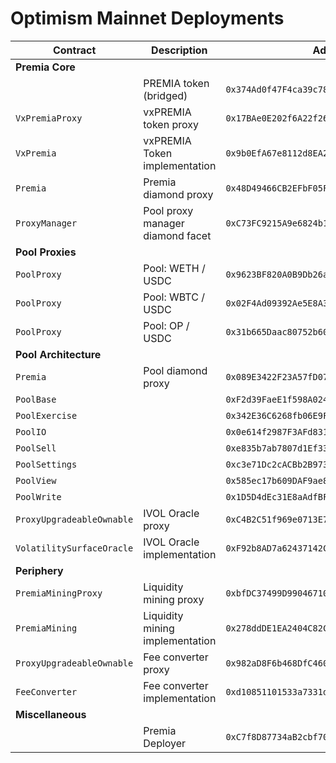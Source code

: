 # Optimism Mainnet Deployments

| Contract                  | Description                      | Address                                       |                                                                                          |                                                                                                                                                   |
| ------------------------- | -------------------------------- | --------------------------------------------- | ---------------------------------------------------------------------------------------- | ------------------------------------------------------------------------------------------------------------------------------------------------- |
| **Premia Core**           |                                  |                                               |                                                                                          |
|                           | PREMIA token (bridged)           | `0x374Ad0f47F4ca39c78E5Cc54f1C9e426FF8f231A ` | [🔗](https://optimistic.etherscan.io/token/0x374Ad0f47F4ca39c78E5Cc54f1C9e426FF8f231A)   |                                                                                                                                                   |
| `VxPremiaProxy`           | vxPREMIA token proxy             | `0x17BAe0E202f6A22f2631B037C0660A88990d6023`  | [🔗](https://optimistic.etherscan.io/token/0x17BAe0E202f6A22f2631B037C0660A88990d6023)   | [📁](https://github.com/Premian-Labs/premia-contracts/blob/56a4625e9000b83a5ec85927d45301085dfbd893/contracts/staking/VxPremiaProxy.sol)          |
| `VxPremia`                | vxPREMIA Token implementation    | `0x9b0EfA67e8112d8EA2eB3C86C798B2bb88467335`  | [🔗](https://optimistic.etherscan.io/address/0x9b0EfA67e8112d8EA2eB3C86C798B2bb88467335) | [📁](https://github.com/Premian-Labs/premia-contracts/blob/4372504a426095d6604a439668efa47cc55cf1cf/contracts/staking/VxPremia.sol)               |
| `Premia`                  | Premia diamond proxy             | `0x48D49466CB2EFbF05FaA5fa5E69f2984eDC8d1D7`  | [🔗](https://optimistic.etherscan.io/address/0x48D49466CB2EFbF05FaA5fa5E69f2984eDC8d1D7) | [📁](https://github.com/Premian-Labs/premia-contracts/blob/ab082a1b1ea0d1b44afd2181146bc629c5890f1c/contracts/core/Premia.sol)                    |
| `ProxyManager`            | Pool proxy manager diamond facet | `0xC73FC9215A9e6824b15B212918B5f8D0892eBaad`  | [🔗](https://optimistic.etherscan.io/address/0xC73FC9215A9e6824b15B212918B5f8D0892eBaad) | [📁](https://github.com/Premian-Labs/premia-contracts/blob/56a4625e9000b83a5ec85927d45301085dfbd893/contracts/core/ProxyManager.sol)              |
| **Pool Proxies**          |                                  |                                               |                                                                                          |
| `PoolProxy`               | Pool: WETH / USDC                | `0x9623BF820A0B9Db26aFF216fCfBc119c92D3Cd96`  | [🔗](https://optimistic.etherscan.io/address/0x9623BF820A0B9Db26aFF216fCfBc119c92D3Cd96) | [📁](https://github.com/Premian-Labs/premia-contracts/blob/ab082a1b1ea0d1b44afd2181146bc629c5890f1c/contracts/pool/PoolProxy.sol)                 |
| `PoolProxy`               | Pool: WBTC / USDC                | `0x02F4Ad09392Ae5E8A312EDa4Cb63d464A8b3987C`  | [🔗](https://optimistic.etherscan.io/address/0x02F4Ad09392Ae5E8A312EDa4Cb63d464A8b3987C) | [📁](https://github.com/Premian-Labs/premia-contracts/blob/ab082a1b1ea0d1b44afd2181146bc629c5890f1c/contracts/pool/PoolProxy.sol)                 |
| `PoolProxy`               | Pool: OP / USDC                  | `0x31b665Daac80752b6089329D14A55a02BDF7fAED`  | [🔗](https://optimistic.etherscan.io/address/0x31b665Daac80752b6089329D14A55a02BDF7fAED) | [📁](https://github.com/Premian-Labs/premia-contracts/blob/ab082a1b1ea0d1b44afd2181146bc629c5890f1c/contracts/pool/PoolProxy.sol)                 |
| **Pool Architecture**     |                                  |                                               |                                                                                          |
| `Premia`                  | Pool diamond proxy               | `0x089E3422F23A57fD07ae68a4ffB7268B3bd78Fa2`  | [🔗](https://optimistic.etherscan.io/address/0x089E3422F23A57fD07ae68a4ffB7268B3bd78Fa2) | [📁](https://github.com/Premian-Labs/premia-contracts/blob/ab082a1b1ea0d1b44afd2181146bc629c5890f1c/contracts/core/Premia.sol)                    |
| `PoolBase`                |                                  | `0xF2d39FaeE1f598A024a57da2E5f18542f444942D`  | [🔗](https://optimistic.etherscan.io/address/0xF2d39FaeE1f598A024a57da2E5f18542f444942D) | [📁](https://github.com/Premian-Labs/premia-contracts/blob/762359b8e846b40ea02cda20ca494eac7031199d/contracts/pool/PoolBase.sol)                  |
| `PoolExercise`            |                                  | `0x342E36C6268fb06E9FDdC578Ed5dF013864DD0c8`  | [🔗](https://optimistic.etherscan.io/address/0x342E36C6268fb06E9FDdC578Ed5dF013864DD0c8) | [📁](https://github.com/Premian-Labs/premia-contracts/blob/56a4625e9000b83a5ec85927d45301085dfbd893/contracts/pool/PoolExercise.sol)              |
| `PoolIO`                  |                                  | `0x0e614f2987F3AFd8312C45066f3068FbBdbf2578`  | [🔗](https://optimistic.etherscan.io/address/0x0e614f2987F3AFd8312C45066f3068FbBdbf2578) | [📁](https://github.com/Premian-Labs/premia-contracts/blob/56a4625e9000b83a5ec85927d45301085dfbd893/contracts/pool/PoolIO.sol)                    |
| `PoolSell`                |                                  | `0xe835b7ab7807d1Ef33C9fBE1854983292040d7e1`  | [🔗](https://optimistic.etherscan.io/address/0xe835b7ab7807d1Ef33C9fBE1854983292040d7e1) | [📁](https://github.com/Premian-Labs/premia-contracts/blob/56a4625e9000b83a5ec85927d45301085dfbd893/contracts/pool/PoolSell.sol)                  |
| `PoolSettings`            |                                  | `0xc3e71Dc2cACBb2B973Ab43AfCc2Ff5238E4A60c5`  | [🔗](https://optimistic.etherscan.io/address/0xc3e71Dc2cACBb2B973Ab43AfCc2Ff5238E4A60c5) | [📁](https://github.com/Premian-Labs/premia-contracts/blob/56a4625e9000b83a5ec85927d45301085dfbd893/contracts/pool/PoolSettings.sol)              |
| `PoolView`                |                                  | `0x585ec17b609DAF9ae8f43d5265F1512B04e90823`  | [🔗](https://optimistic.etherscan.io/address/0x585ec17b609DAF9ae8f43d5265F1512B04e90823) | [📁](https://github.com/Premian-Labs/premia-contracts/blob/56a4625e9000b83a5ec85927d45301085dfbd893/contracts/pool/PoolView.sol)                  |
| `PoolWrite`               |                                  | `0x1D5D4dEc31E8aAdfBFfe167D844AD734a169c695`  | [🔗](https://optimistic.etherscan.io/address/0x1D5D4dEc31E8aAdfBFfe167D844AD734a169c695) | [📁](https://github.com/Premian-Labs/premia-contracts/blob/56a4625e9000b83a5ec85927d45301085dfbd893/contracts/pool/PoolWrite.sol)                 |
| `ProxyUpgradeableOwnable` | IVOL Oracle proxy                | `0xC4B2C51f969e0713E799De73b7f130Fb7Bb604CF`  | [🔗](https://optimistic.etherscan.io/address/0xC4B2C51f969e0713E799De73b7f130Fb7Bb604CF) | [📁](https://github.com/Premian-Labs/premia-contracts/blob/ab082a1b1ea0d1b44afd2181146bc629c5890f1c/contracts/ProxyUpgradeableOwnable.sol)        |
| `VolatilitySurfaceOracle` | IVOL Oracle implementation       | `0xF92b8AD7a62437142C4bf87D91e2bE0Fe1F44e9f`  | [🔗](https://optimistic.etherscan.io/address/0xF92b8AD7a62437142C4bf87D91e2bE0Fe1F44e9f) | [📁](https://github.com/Premian-Labs/premia-contracts/blob/ab082a1b1ea0d1b44afd2181146bc629c5890f1c/contracts/oracle/VolatilitySurfaceOracle.sol) |
| **Periphery**             |                                  |                                               |                                                                                          |
| `PremiaMiningProxy`       | Liquidity mining proxy           | `0xbfDC37499D99046710a9C567016791c71cD25Cf6`  | [🔗](https://optimistic.etherscan.io/address/0xbfDC37499D99046710a9C567016791c71cD25Cf6) | [📁](https://github.com/Premian-Labs/premia-contracts/blob/ab082a1b1ea0d1b44afd2181146bc629c5890f1c/contracts/mining/PremiaMiningProxy.sol)       |
| `PremiaMining`            | Liquidity mining implementation  | `0x278ddDE1EA2404C82C5Dd71694bc0058e8789B70`  | [🔗](https://optimistic.etherscan.io/address/0x278ddDE1EA2404C82C5Dd71694bc0058e8789B70) | [📁](https://github.com/Premian-Labs/premia-contracts/blob/476a994603bcde07d8b886a9d532c5bb84d958c7/contracts/mining/PremiaMining.sol)            |
| `ProxyUpgradeableOwnable` | Fee converter proxy              | `0x982aD8F6b468DfC460e3cd3087DF348895CA3080`  | [🔗](https://optimistic.etherscan.io/address/0x982aD8F6b468DfC460e3cd3087DF348895CA3080) | [📁](https://github.com/Premian-Labs/premia-contracts/blob/ab082a1b1ea0d1b44afd2181146bc629c5890f1c/contracts/ProxyUpgradeableOwnable.sol)        |
| `FeeConverter`            | Fee converter implementation     | `0xd10851101533a7331debEe99E49736E5d20d6B1F`  | [🔗](https://optimistic.etherscan.io/address/0xd10851101533a7331debEe99E49736E5d20d6B1F) | [📁](https://github.com/Premian-Labs/premia-contracts/blob/56a4625e9000b83a5ec85927d45301085dfbd893/contracts/FeeConverter.sol)                   |
| **Miscellaneous**         |                                  |                                               |                                                                                          |
|                           | Premia Deployer                  | `0xC7f8D87734aB2cbf70030aC8aa82abfe3e8126cb`  | [🔗](https://optimistic.etherscan.io/address/0xC7f8D87734aB2cbf70030aC8aa82abfe3e8126cb) |                                                                                                                                                   |
